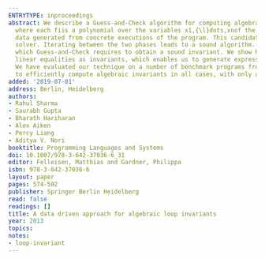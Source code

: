```yaml
---
ENTRYTYPE: inproceedings
abstract: We describe a Guess-and-Check algorithm for computing algebraic equation invariants of the form \wedge {\th}inspaceifi(x1,{\l}dots,xn){\th}inspace={\th}inspace0,
  where each fiis a polynomial over the variables x1,{\l}dots,xnof the program. The ``guess'' phase is data driven and derives a candidate invariant from
  data generated from concrete executions of the program. This candidate invariant is subsequently validated in a ``check'' phase by an off-the-shelf SMT
  solver. Iterating between the two phases leads to a sound algorithm. Moreover, we are able to prove a bound on the number of decision procedure queries
  which Guess-and-Check requires to obtain a sound invariant. We show how Guess-and-Check can be extended to generate arbitrary boolean combinations of
  linear equalities as invariants, which enables us to generate expressive invariants to be consumed by tools that cannot handle non-linear arithmetic.
  We have evaluated our technique on a number of benchmark programs from recent papers on invariant generation. Our results are encouraging - we are able
  to efficiently compute algebraic invariants in all cases, with only a few tests.
added: '2019-07-01'
address: Berlin, Heidelberg
authors:
- Rahul Sharma
- Saurabh Gupta
- Bharath Hariharan
- Alex Aiken
- Percy Liang
- Aditya V. Nori
booktitle: Programming Languages and Systems
doi: 10.1007/978-3-642-37036-6_31
editor: Felleisen, Matthias and Gardner, Philippa
isbn: 978-3-642-37036-6
layout: paper
pages: 574-592
publisher: Springer Berlin Heidelberg
read: false
readings: []
title: A data driven approach for algebraic loop invariants
year: 2013
topics:
notes:
- loop-invariant
---
```


